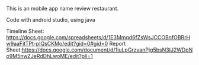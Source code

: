 This is an mobile app name review restaurant.

Code with android studio, using java

Timeline Sheet: https://docs.google.com/spreadsheets/d/1E3Mmqd6fZsWsJCCOBnfOBRrHw9aaFitTPt-pIQsCKMo/edit?gid=0#gid=0
Report Sheet:https://docs.google.com/document/d/1iuLpGrzvanPjg5bsN3IJ2WDpNo9M5nwZJeRdDhLwoME/edit?pli=1
